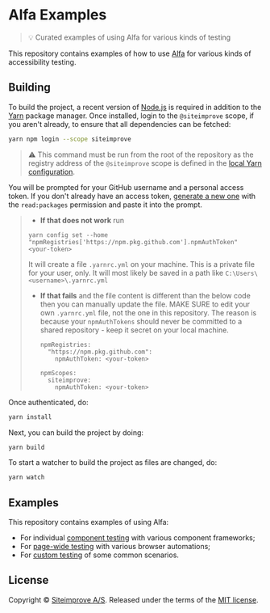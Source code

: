 # Alfa Examples

> :bulb: Curated examples of using Alfa for various kinds of testing

This repository contains examples of how to use [Alfa][] for various kinds of accessibility testing.

## Building

To build the project, a recent version of [Node.js](https://nodejs.org/en/) is required in addition to the [Yarn](https://yarnpkg.com/) package manager. Once installed, login to the `@siteimprove` scope, if you aren't already, to ensure that all dependencies can be fetched:

```sh
yarn npm login --scope siteimprove
```

> :warning: This command must be run from the root of the repository as the registry address of the `@siteimprove` scope is defined in the [local Yarn configuration](.yarnrc.yml).

You will be prompted for your GitHub username and a personal access token. If you don't already have an access token, [generate a new one](https://github.com/settings/tokens/new "Generate a personal access token") with the `read:packages` permission and paste it into the prompt.


>- **If that does not work** run
>  ```
>  yarn config set --home "npmRegistries['https://npm.pkg.github.com'].npmAuthToken" <your-token>
>  ```
>  It will create a file `.yarnrc.yml` on your machine. This is a private file for your user, only. It will most likely be saved in a path like `C:\Users\<username>\.yarnrc.yml`
>
> - **If that fails** and the file content is different than the below code then you can manually update the file. MAKE SURE to edit your own `.yarnrc.yml` file, not the one in this repository. The reason is because your `npmAuthTokens` should never be committed to a shared repository - keep it secret on your local machine.
>
>    ```
>    npmRegistries:
>      "https://npm.pkg.github.com":
>        npmAuthToken: <your-token>
>
>    npmScopes:
>      siteimprove:
>        npmAuthToken: <your-token>
>    ```

 Once authenticated, do:  
  
```sh
yarn install
```

Next, you can build the project by doing:

```sh
yarn build
```

To start a watcher to build the project as files are changed, do:

```sh
yarn watch
```

## Examples

This repository contains examples of using Alfa:

- For individual [component testing](unit-testing) with various component frameworks;
- For [page-wide testing](end-to-end-testing) with various browser automations;
- For [custom testing](custom-testing) of some common scenarios.

## License

Copyright &copy; [Siteimprove A/S](https://siteimprove.com/). Released under the terms of the [MIT license](LICENSE.md).

[alfa]: https://github.com/Siteimprove/alfa
